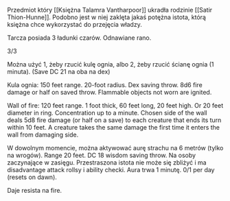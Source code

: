 Przedmiot który [[Księżna Talamra Vantharpoor]] ukradła rodzinie [[Satir Thion-Hunne]]. Podobno jest w niej zaklęta jakaś potężna istota, którą księżna chce wykorzystać do przejęcia władzy.

Tarcza posiada 3 ładunki czarów. Odnawiane rano.

3/3

Można użyć 1, żeby rzucić kulę ognia, albo 2, żeby rzucić ścianę ognia (1 minuta). (Save DC 21 na oba na dex)

Kula ognia: 150 feet range. 20-foot radius. Dex saving throw. 8d6 fire damage or half on saved throw. Flammable objects not worn are ignited.

Wall of fire: 120 feet range. 1 foot thick, 60 feet long, 20 feet high. Or 20 feet diameter in ring. Concentration up to a minute.
Chosen side of the wall deals 5d8 fire damage (or half on a save) to each creature that ends its turn within 10 feet. A creature takes the same damage the first time it enters the wall from damaging side.

W dowolnym momencie, można aktywować aurę strachu na 6 metrów (tylko na wrogów). 
Range 20 feet. DC 18 wisdom saving throw. Na osoby zaczynające w zasięgu.
Przestraszona istota nie może się zbliżyć i ma disadvantage attack rollsy i ability checki. Aura trwa 1 minutę.
0/1 per day (resets on dawn).

Daje resista na fire.
